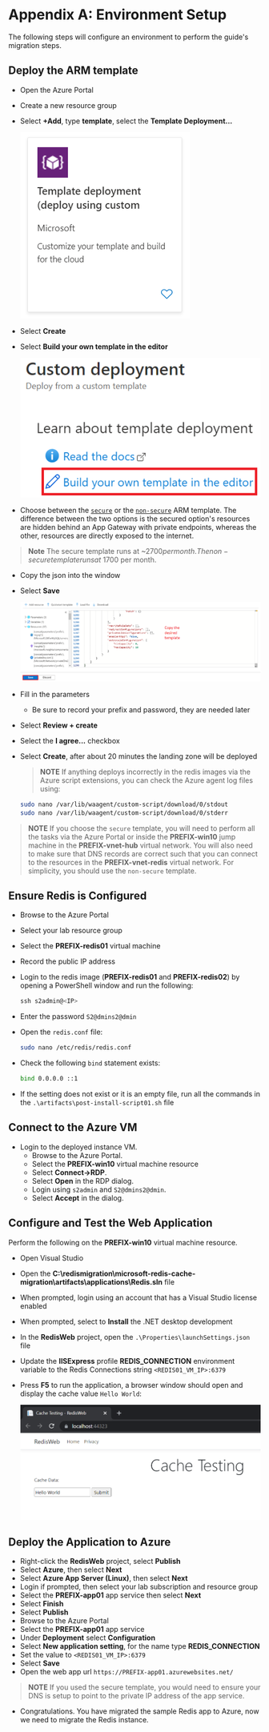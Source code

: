 # Appendix A: Environment Setup

The following steps will configure an environment to perform the guide's migration steps.

## Deploy the ARM template

- Open the Azure Portal
- Create a new resource group
- Select **+Add**, type **template**, select the **Template Deployment...**

  ![](media/00_Template_Deployment.png)

- Select **Create**
- Select **Build your own template in the editor**

  ![](media/00_Build_Template_In_Editor.png)

- Choose between the [`secure`](../artifacts/template-secure.json) or the [`non-secure`](../artifacts/template.json) ARM template.  The difference between the two options is the secured option's resources are hidden behind an App Gateway with private endpoints, whereas the other, resources are directly exposed to the internet.

> **Note** The secure template runs at ~$2700 per month.  The non-secure template runs at ~$1700 per month.

- Copy the json into the window
- Select **Save**

  ![](media/00_Putting_Template_In_Editor.png)

- Fill in the parameters
  - Be sure to record your prefix and password, they are needed later
- Select **Review + create**
- Select the **I agree...** checkbox
- Select **Create**, after about 20 minutes the landing zone will be deployed

  > **NOTE** If anything deploys incorrectly in the redis images via the Azure script extensions, you can check the Azure agent log files using:

  ```bash
  sudo nano /var/lib/waagent/custom-script/download/0/stdout
  sudo nano /var/lib/waagent/custom-script/download/0/stderr
  ```

> **NOTE** If you choose the `secure` template, you will need to perform all the tasks via the Azure Portal or inside the **PREFIX-win10** jump machine in the **PREFIX-vnet-hub** virtual network.  You will also need to make sure that DNS records are correct such that you can connect to the resources in the **PREFIX-vnet-redis** virtual network.  For simplicity, you should use the `non-secure` template.

## Ensure Redis is Configured

- Browse to the Azure Portal
- Select your lab resource group
- Select the **PREFIX-redis01** virtual machine
- Record the public IP address
- Login to the redis image (**PREFIX-redis01** and **PREFIX-redis02**) by opening a PowerShell window and run the following:

  ```PowerShell
  ssh s2admin@<IP>
  ```

- Enter the password `S2@dmins2@dmin`
- Open the `redis.conf` file:

  ```bash
  sudo nano /etc/redis/redis.conf
  ```

- Check the following `bind` statement exists:

  ```bash
  bind 0.0.0.0 ::1
  ```

- If the setting does not exist or it is an empty file, run all the commands in the `.\artifacts\post-install-script01.sh` file

## Connect to the Azure VM

- Login to the deployed instance VM.
  - Browse to the Azure Portal.
  - Select the **PREFIX-win10** virtual machine resource
  - Select **Connect->RDP**.
  - Select **Open** in the RDP dialog.
  - Login using `s2admin` and `S2@dmins2@dmin`.
  - Select **Accept** in the dialog.
  
## Configure and Test the Web Application

Perform the following on the **PREFIX-win10** virtual machine resource.

- Open Visual Studio
- Open the **C:\redismigration\microsoft-redis-cache-migration\artifacts\applications\Redis.sln** file
- When prompted, login using an account that has a Visual Studio license enabled
- When prompted, select to **Install** the .NET desktop development
- In the **RedisWeb** project, open the `.\Properties\launchSettings.json` file
- Update the **IISExpress** profile **REDIS_CONNECTION** environment variable to the Redis Connections string `<REDIS01_VM_IP>:6379`
- Press **F5** to run the application, a browser window should open and display the cache value `Hello World`:

  ![RedisWeb app running with Hello World displayed](./media/RedisWeb_HelloWorld.png)

## Deploy the Application to Azure

- Right-click the **RedisWeb** project, select **Publish**
- Select **Azure**, then select **Next**
- Select **Azure App Server (Linux)**, then select **Next**
- Login if prompted, then select your lab subscription and resource group
- Select the **PREFIX-app01** app service then select **Next**
- Select **Finish**
- Select **Publish**
- Browse to the Azure Portal
- Select the **PREFIX-app01** app service
- Under **Deployment** select **Configuration**
- Select **New application setting**, for the name type **REDIS_CONNECTION**
- Set the value to `<REDIS01_VM_IP>:6379`
- Select **Save**
- Open the web app url `https://PREFIX-app01.azurewebsites.net/`

> **NOTE** If you used the secure template, you would need to ensure your DNS is setup to point to the private IP address of the app service.

- Congratulations. You have migrated the sample Redis app to Azure, now we need to migrate the Redis instance.
